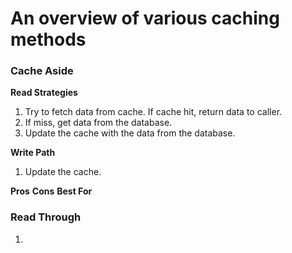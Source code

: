 


# An overview of various caching methods

### Cache Aside
**Read Strategies**
1. Try to fetch data from cache. If cache hit, return data to caller.
2. If miss, get data from the database.
3. Update the cache with the data from the database.

**Write Path**
1. Update the cache.

**Pros**
**Cons**
**Best For**


### Read Through
1. 
